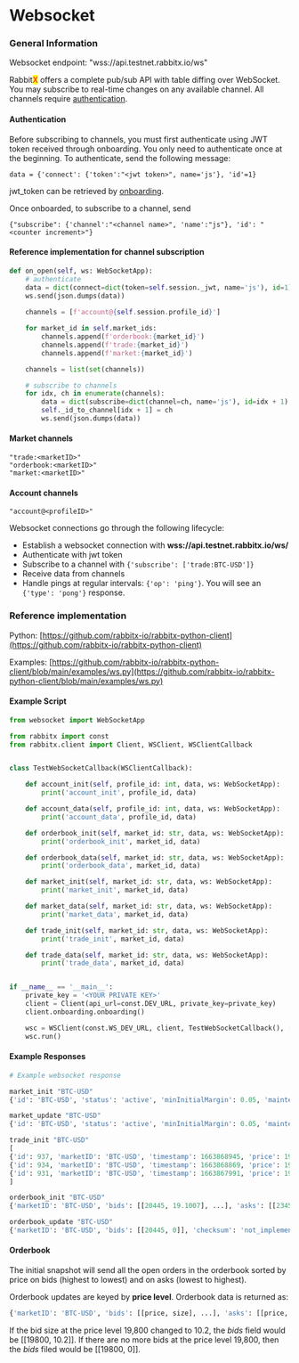 # Websocket

### General Information

Websocket endpoint: "wss://api.testnet.rabbitx.io/ws"

Rabbit<mark style="color:red;">X</mark> offers a complete pub/sub API with table diffing over WebSocket. You may subscribe to real-time changes on any available channel. All channels require [authentication](./#authentication).

#### Authentication

Before subscribing to channels, you must first authenticate using JWT token received through onboarding. You only need to authenticate once at the beginning. To authenticate, send the following message:

```
data = {'connect': {'token':"<jwt token>", name='js'}, 'id'=1}
```

jwt\_token can be retrieved by [onboarding](./#undefined).

Once onboarded, to subscribe to a channel, send

```
{"subscribe": {'channel':"<channel name>", 'name':"js"}, 'id': "<counter increment>"}
```

#### Reference implementation for channel subscription

```python
def on_open(self, ws: WebSocketApp):
    # authenticate 
    data = dict(connect=dict(token=self.session._jwt, name='js'), id=1)
    ws.send(json.dumps(data)) 
    
    channels = [f'account@{self.session.profile_id}']

    for market_id in self.market_ids:
        channels.append(f'orderbook:{market_id}')
        channels.append(f'trade:{market_id}')
        channels.append(f'market:{market_id}')

    channels = list(set(channels))

    # subscribe to channels
    for idx, ch in enumerate(channels):
        data = dict(subscribe=dict(channel=ch, name='js'), id=idx + 1)
        self._id_to_channel[idx + 1] = ch
        ws.send(json.dumps(data)) 

```

#### Market channels

```
"trade:<marketID>"
"orderbook:<marketID>"
"market:<marketID>"
```

#### Account channels

```
"account@<profileID>"
```



Websocket connections go through the following lifecycle:

* Establish a websocket connection with **wss://api.testnet.rabbitx.io/ws/**
* Authenticate with jwt token
* Subscribe to a channel with `{'subscribe': ['trade:BTC-USD']}`
* Receive data from channels
* Handle pings at regular intervals: `{'op': 'ping'}`. You will see an `{'type': 'pong'}` response.

### Reference implementation

Python: [https://github.com/rabbitx-io/rabbitx-python-client](https://github.com/rabbitx-io/rabbitx-python-client)

Examples: [https://github.com/rabbitx-io/rabbitx-python-client/blob/main/examples/ws.py](https://github.com/rabbitx-io/rabbitx-python-client/blob/main/examples/ws.py)

#### Example Script

```python
from websocket import WebSocketApp

from rabbitx import const
from rabbitx.client import Client, WSClient, WSClientCallback


class TestWebSocketCallback(WSClientCallback):

    def account_init(self, profile_id: int, data, ws: WebSocketApp):
        print('account_init', profile_id, data)

    def account_data(self, profile_id: int, data, ws: WebSocketApp):
        print('account_data', profile_id, data)

    def orderbook_init(self, market_id: str, data, ws: WebSocketApp):
        print('orderbook_init', market_id, data)

    def orderbook_data(self, market_id: str, data, ws: WebSocketApp):
        print('orderbook_data', market_id, data)

    def market_init(self, market_id: str, data, ws: WebSocketApp):
        print('market_init', market_id, data)

    def market_data(self, market_id: str, data, ws: WebSocketApp):
        print('market_data', market_id, data)

    def trade_init(self, market_id: str, data, ws: WebSocketApp):
        print('trade_init', market_id, data)

    def trade_data(self, market_id: str, data, ws: WebSocketApp):
        print('trade_data', market_id, data)


if __name__ == '__main__':
    private_key = '<YOUR PRIVATE KEY>'
    client = Client(api_url=const.DEV_URL, private_key=private_key)
    client.onboarding.onboarding()

    wsc = WSClient(const.WS_DEV_URL, client, TestWebSocketCallback(), ['BTC-USD', 'SOL-USD'])
    wsc.run()

```

#### Example Responses

```python
# Example websocket response

market_init "BTC-USD"
{'id': 'BTC-USD', 'status': 'active', 'minInitialMargin': 0.05, 'maintenanceMargin': 0.03, 'liquidationMargin': 0.02, 'minTick': 1, 'minOrder': 0.0001, 'bestBid': 19000, 'bestAsk': 19950, 'marketPrice': 19475, 'indexPrice': 19056.525, 'lastTradePrice': 19000, 'fairPrice': 19345.718387096775, 'instantFundingRate': 0.012467630555878564, 'instantDailyVolume': 5085874.244599999, 'lastFundingRate': 0.0044839357004183445, 'marketPrice24hChangePremium': -719.5, 'marketPrice24hChangeBasis': -0.03562851271385773, 'marketPrice24hHigh': 19899, 'marketPrice24hLow': 17426, 'marketVolume24h': 1598212.544499999, 'marketVolume24hChangePremium': -1870449.155600001, 'marketVolume24hChangeBasis': -0.539242312257225}

market_update "BTC-USD"
{'id': 'BTC-USD', 'status': 'active', 'minInitialMargin': 0.05, 'maintenanceMargin': 0.03, 'liquidationMargin': 0.02, 'minTick': 1, 'minOrder': 0.0001, 'bestBid': 19000, 'bestAsk': 19950, 'marketPrice': 19475, 'indexPrice': 19056.525, 'lastTradePrice': 19000, 'fairPrice': 19345.718387096775, 'instantFundingRate': 0.012467630555878564, 'instantDailyVolume': 5085874.244599999, 'lastFundingRate': 0.0044839357004183445, 'marketPrice24hChangePremium': -719.5, 'marketPrice24hChangeBasis': -0.03562851271385773, 'marketPrice24hHigh': 19899, 'marketPrice24hLow': 17426, 'marketVolume24h': 1598212.544499999, 'marketVolume24hChangePremium': -1870449.155600001, 'marketVolume24hChangeBasis': -0.539242312257225}

trade_init "BTC-USD"
[
{'id': 937, 'marketID': 'BTC-USD', 'timestamp': 1663868945, 'price': 19000, 'size': 1, 'liquidation': False, 'takerSide': 'short'}, 
{'id': 934, 'marketID': 'BTC-USD', 'timestamp': 1663868869, 'price': 19000, 'size': 1, 'liquidation': False, 'takerSide': 'short'}, 
{'id': 931, 'marketID': 'BTC-USD', 'timestamp': 1663867991, 'price': 19000, 'size': 1, 'liquidation': False, 'takerSide': 'short'}
]

orderbook_init "BTC-USD"
{'marketID': 'BTC-USD', 'bids': [[20445, 19.1007], ...], 'asks': [[23453, 100], ...], 'checksum': 'not_implemented', 'timestamp': 1665996854}

orderbook_update "BTC-USD"
{'marketID': 'BTC-USD', 'bids': [[20445, 0]], 'checksum': 'not_implemented', 'timestamp': 1665996854}
```

#### Orderbook&#x20;

The initial snapshot will send all the open orders in the orderbook sorted by price on bids (highest to lowest) and on asks (lowest to highest).&#x20;

Orderbook updates are keyed by **price level**. Orderbook data is returned as:

```python
{'marketID': 'BTC-USD', 'bids': [[price, size], ...], 'asks': [[price, size], ...], 'checksum': 'not_implemented', 'timestamp': 1665996854}
```

If the bid size at the price level 19,800 changed to 10.2, the _bids_ field would be \[\[19800, 10.2]]. If there are no more bids at the price level 19,800, then the _bids_ filed would be \[\[19800, 0]].
